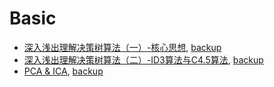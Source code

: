 # Basic

* [深入浅出理解决策树算法（一）-核心思想](https://mp.weixin.qq.com/s?__biz=MzI4MDYzNzg4Mw==&mid=2247483909&idx=1&sn=5d5d3ea5b7327b882f2d6ddcd24866b5), [backup](1.html)
* [深入浅出理解决策树算法（二）-ID3算法与C4.5算法](https://mp.weixin.qq.com/s?__biz=MzI4MDYzNzg4Mw==&mid=2247483916&idx=1&sn=94d48456009debfd73d7dbf209a5167e), [backup](2.html)
* [PCA & ICA](https://www.quora.com/What-is-the-difference-between-PCA-and-ICA), [backup](3.html)
